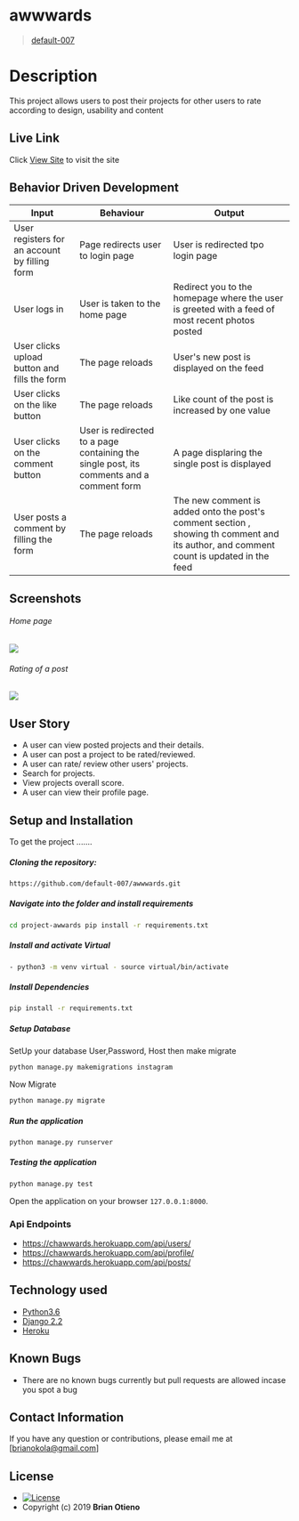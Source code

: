 # awwwards

> [default-007](https://github.com/default-007)

# Description

This project allows users to post their projects for other users to rate according to design, usability and content

## Live Link

Click [View Site](https://awwwards-007.herokuapp.com/) to visit the site

## Behavior Driven Development

| Input                                         | Behaviour                                                                                | Output                                                                                                                                 |
| --------------------------------------------- | ---------------------------------------------------------------------------------------- | -------------------------------------------------------------------------------------------------------------------------------------- |
| User registers for an account by filling form | Page redirects user to login page                                                        | User is redirected tpo login page                                                                                                      |
| User logs in                                  | User is taken to the home page                                                           | Redirect you to the homepage where the user is greeted with a feed of most recent photos posted                                        |
| User clicks upload button and fills the form  | The page reloads                                                                         | User's new post is displayed on the feed                                                                                               |
| User clicks on the like button                | The page reloads                                                                         | Like count of the post is increased by one value                                                                                       |
| User clicks on the comment button             | User is redirected to a page containing the single post, its comments and a comment form | A page displaring the single post is displayed                                                                                         |
| User posts a comment by filling the form      | The page reloads                                                                         | The new comment is added onto the post's comment section , showing th comment and its author, and comment count is updated in the feed |

## Screenshots

###### Home page

<img src="https://raw.githubusercontent.com/default-007/awwwards/master/static/images/landing.png">
 
 ###### Rating of a post
<img src="https://raw.githubusercontent.com/default-007/awwwards/master/static/images/profile.png">

## User Story

- A user can view posted projects and their details.
- A user can post a project to be rated/reviewed.
- A user can rate/ review other users' projects.
- Search for projects.
- View projects overall score.
- A user can view their profile page.

## Setup and Installation

To get the project .......

##### Cloning the repository:

```bash
https://github.com/default-007/awwwards.git
```

##### Navigate into the folder and install requirements

```bash
cd project-awwards pip install -r requirements.txt
```

##### Install and activate Virtual

```bash
- python3 -m venv virtual - source virtual/bin/activate
```

##### Install Dependencies

```bash
pip install -r requirements.txt
```

##### Setup Database

SetUp your database User,Password, Host then make migrate

```bash
python manage.py makemigrations instagram
```

Now Migrate

```bash
python manage.py migrate
```

##### Run the application

```bash
python manage.py runserver
```

##### Testing the application

```bash
python manage.py test
```

Open the application on your browser `127.0.0.1:8000`.

### Api Endpoints

- https://chawwards.herokuapp.com/api/users/
- https://chawwards.herokuapp.com/api/profile/
- https://chawwards.herokuapp.com/api/posts/

## Technology used

- [Python3.6](https://www.python.org/)
- [Django 2.2](https://docs.djangoproject.com/en/2.2/)
- [Heroku](https://heroku.com)

## Known Bugs

- There are no known bugs currently but pull requests are allowed incase you spot a bug

## Contact Information

If you have any question or contributions, please email me at [brianokola@gmail.com]

## License

- [![License](https://img.shields.io/packagist/l/loopline-systems/closeio-api-wrapper.svg)](https://github.com/default-007/awwwards/blob/master/LICENSE)
- Copyright (c) 2019 **Brian Otieno**
